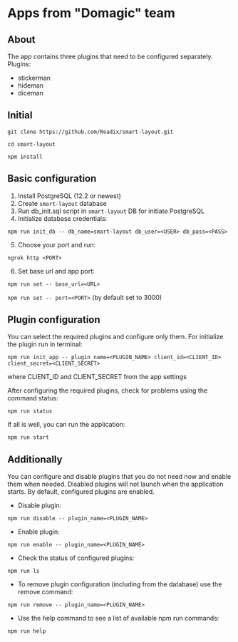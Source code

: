 # Apps from "Domagic" team

## About

The app contains three plugins that need to be configured separately.
Plugins:
- stickerman
- hideman
- diceman

## Initial

`git clone https://github.com/Readix/smart-layout.git`

`cd smart-layout`

`npm install`

## Basic configuration
1) Install PostgreSQL (12.2 or newest)
2) Create `smart-layout` database
3) Run db_init.sql script in `smart-layout` DB for initiate PostgreSQL
4) Initialize database credentials:

`npm run init_db -- db_name=smart-layout db_user=<USER> db_pass=<PASS>`

5) Choose your port and run:

`ngrok http <PORT>`

6) Set base url and app port:

`npm run set -- base_url=<URL>`

`npm run set -- port=<PORT>` (by default set to 3000)

## Plugin configuration
You can select the required plugins and configure only them. 
For initialize the plugin run in terminal:

`npm run init_app -- plugin_name=<PLUGIN_NAME> client_id=<CLIENT_ID> client_secret=<CLIENT_SECRET>`

where CLIENT_ID and CLIENT_SECRET from the app settings

After configuring the required plugins, check for problems using the command status:

`npm run status`

If all is well, you can run the application:

`npm run start`

## Additionally
You can configure and disable plugins that you do not need now and enable them when needed.
Disabled plugins will not launch when the application starts.
By default, configured plugins are enabled.

- Disable plugin:

`npm run disable -- plugin_name=<PLUGIN_NAME>`

- Enable plugin:

`npm run enable -- plugin_name=<PLUGIN_NAME>`

- Check the status of configured plugins:

`npm run ls`

- To remove plugin configuration (including from the database) use the remove command:

`npm run remove -- plugin_name=<PLUGIN_NAME>`

- Use the help command to see a list of available npm run commands:

`npm run help`
